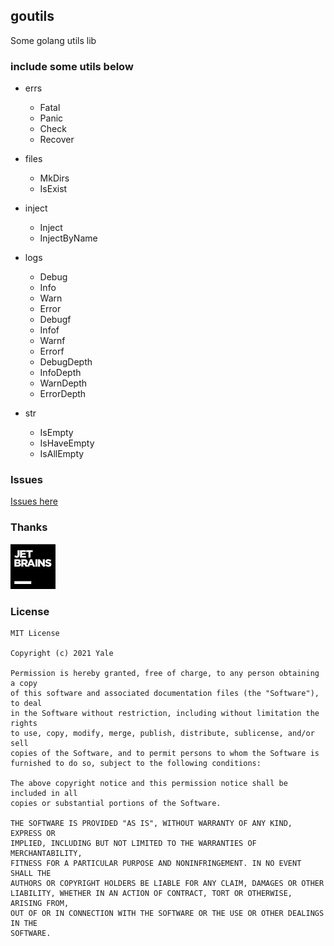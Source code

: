 ## goutils

Some golang utils lib

### include some utils below

- errs
  - Fatal
  - Panic
  - Check
  - Recover  
    
- files
  - MkDirs
  - IsExist  
    
- inject
  - Inject
  - InjectByName
    
- logs
  - Debug
  - Info
  - Warn
  - Error
  - Debugf
  - Infof
  - Warnf
  - Errorf
  - DebugDepth
  - InfoDepth
  - WarnDepth
  - ErrorDepth
    
- str
  - IsEmpty
  - IsHaveEmpty
  - IsAllEmpty

### Issues

 [Issues here](https://github.com/yale8848/goutils/issues)


### Thanks

[![JetBrains](doc/jetbrains.jpg)](https://www.jetbrains.com/?from=YaleRen)

### License

```
MIT License

Copyright (c) 2021 Yale

Permission is hereby granted, free of charge, to any person obtaining a copy
of this software and associated documentation files (the "Software"), to deal
in the Software without restriction, including without limitation the rights
to use, copy, modify, merge, publish, distribute, sublicense, and/or sell
copies of the Software, and to permit persons to whom the Software is
furnished to do so, subject to the following conditions:

The above copyright notice and this permission notice shall be included in all
copies or substantial portions of the Software.

THE SOFTWARE IS PROVIDED "AS IS", WITHOUT WARRANTY OF ANY KIND, EXPRESS OR
IMPLIED, INCLUDING BUT NOT LIMITED TO THE WARRANTIES OF MERCHANTABILITY,
FITNESS FOR A PARTICULAR PURPOSE AND NONINFRINGEMENT. IN NO EVENT SHALL THE
AUTHORS OR COPYRIGHT HOLDERS BE LIABLE FOR ANY CLAIM, DAMAGES OR OTHER
LIABILITY, WHETHER IN AN ACTION OF CONTRACT, TORT OR OTHERWISE, ARISING FROM,
OUT OF OR IN CONNECTION WITH THE SOFTWARE OR THE USE OR OTHER DEALINGS IN THE
SOFTWARE.
```